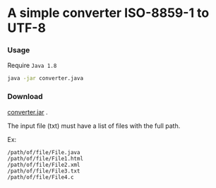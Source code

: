 # A simple converter ISO-8859-1 to UTF-8

### Usage

Require `Java 1.8`

```bash
java -jar converter.java
```

### Download


[converter.jar](https://github.com/brunorozendo/converter/releases/download/1.0/converter.jar) .



The input file (txt) must have a list of files with the full path.

Ex:

```
/path/of/file/File.java
/path/of/file/File1.html
/path/of/file/File2.xml
/path/of/file/File3.txt
/path/of/file/File4.c
```

